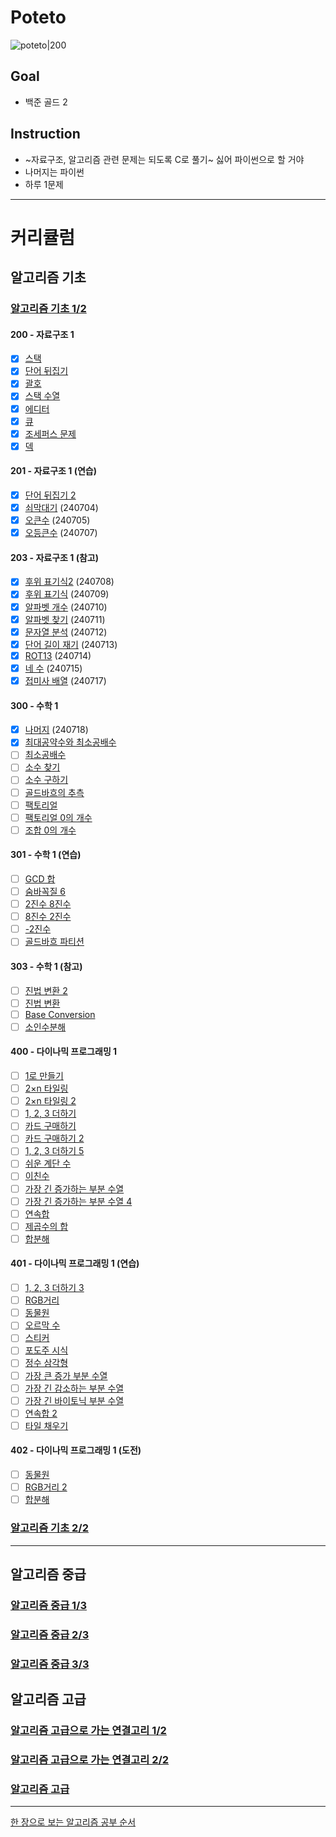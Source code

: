 # Poteto
![poteto|200](https://item.kakaocdn.net/do/efb1c9748127198f8db2104db082639f15b3f4e3c2033bfd702a321ec6eda72c)

## Goal

- 백준 골드 2

## Instruction

- ~자료구조, 알고리즘 관련 문제는 되도록 C로 풀기~ 싫어 파이썬으로 할 거야
- 나머지는 파이썬
- 하루 1문제


----

# 커리큘럼

## 알고리즘 기초
### [알고리즘 기초 1/2](https://code.plus/course/41)

#### 200 - 자료구조 1
- [x] [스택](https://www.acmicpc.net/problem/10828)
- [x] [단어 뒤집기](https://www.acmicpc.net/problem/9093)
- [x] [괄호](https://www.acmicpc.net/problem/9012)
- [x] [스택 수열](https://www.acmicpc.net/problem/1874)
- [x] [에디터](https://www.acmicpc.net/problem/1406)
- [x] [큐](https://www.acmicpc.net/problem/10845)
- [x] [조세퍼스 문제](https://www.acmicpc.net/problem/1158)
- [x] [덱](https://www.acmicpc.net/problem/10866)

#### 201 - 자료구조 1 (연습)

- [x] [단어 뒤집기 2](https://www.acmicpc.net/problem/17413)
- [x] [쇠막대기](https://www.acmicpc.net/problem/10799) (240704)
- [x] [오큰수](https://www.acmicpc.net/problem/17298) (240705)
- [x] [오등큰수](https://www.acmicpc.net/problem/17299) (240707)

#### 203 - 자료구조 1 (참고)

- [x] [후위 표기식2](https://www.acmicpc.net/problem/1935) (240708)
- [x] [후위 표기식](https://www.acmicpc.net/problem/1918) (240709)
- [x] [알파벳 개수](https://www.acmicpc.net/problem/10808) (240710)
- [x] [알파벳 찾기](https://www.acmicpc.net/problem/10809) (240711)
- [x] [문자열 분석](https://www.acmicpc.net/problem/10820) (240712)
- [x] [단어 길이 재기](https://www.acmicpc.net/problem/2743) (240713)
- [x] [ROT13](https://www.acmicpc.net/problem/11655) (240714)
- [x] [네 수](https://www.acmicpc.net/problem/10824) (240715)
- [x] [접미사 배열](https://www.acmicpc.net/problem/11656) (240717)

#### 300 - 수학 1

- [x] [나머지](https://www.acmicpc.net/problem/10430) (240718)
- [x] [최대공약수와 최소공배수](https://www.acmicpc.net/problem/2609)
- [ ] [최소공배수](https://www.acmicpc.net/problem/1934)
- [ ] [소수 찾기](https://www.acmicpc.net/problem/1978)
- [ ] [소수 구하기](https://www.acmicpc.net/problem/1929)
- [ ] [골드바흐의 추측](https://www.acmicpc.net/problem/6588)
- [ ] [팩토리얼](https://www.acmicpc.net/problem/10872)
- [ ] [팩토리얼 0의 개수](https://www.acmicpc.net/problem/1676)
- [ ] [조합 0의 개수](https://www.acmicpc.net/problem/2004)

#### 301 - 수학 1 (연습)

- [ ] [GCD 합](https://www.acmicpc.net/problem/9613)
- [ ] [숨바꼭질 6](https://www.acmicpc.net/problem/17087)
- [ ] [2진수 8진수](https://www.acmicpc.net/problem/1373)
- [ ] [8진수 2진수](https://www.acmicpc.net/problem/1212)
- [ ] [-2진수](https://www.acmicpc.net/problem/2089)
- [ ] [골드바흐 파티션](https://www.acmicpc.net/problem/17103)

#### 303 - 수학 1 (참고)

- [ ] [진법 변환 2](https://www.acmicpc.net/problem/11005)
- [ ] [진법 변환](https://www.acmicpc.net/problem/2745)
- [ ] [Base Conversion](https://www.acmicpc.net/problem/11576)
- [ ] [소인수분해](https://www.acmicpc.net/problem/11653)

#### 400 - 다이나믹 프로그래밍 1

- [ ] [1로 만들기](https://www.acmicpc.net/problem/1463)
- [ ] [2×n 타일링](https://www.acmicpc.net/problem/11726)
- [ ] [2×n 타일링 2](https://www.acmicpc.net/problem/11727)
- [ ] [1, 2, 3 더하기](https://www.acmicpc.net/problem/9095)
- [ ] [카드 구매하기](https://www.acmicpc.net/problem/11052)
- [ ] [카드 구매하기 2](https://www.acmicpc.net/problem/16194)
- [ ] [1, 2, 3 더하기 5](https://www.acmicpc.net/problem/15990)
- [ ] [쉬운 계단 수](https://www.acmicpc.net/problem/10844)
- [ ] [이친수](https://www.acmicpc.net/problem/2193)
- [ ] [가장 긴 증가하는 부분 수열](https://www.acmicpc.net/problem/11053)
- [ ] [가장 긴 증가하는 부분 수열 4](https://www.acmicpc.net/problem/14002)
- [ ] [연속합](https://www.acmicpc.net/problem/1912)
- [ ] [제곱수의 합](https://www.acmicpc.net/problem/1699)
- [ ] [합분해](https://www.acmicpc.net/problem/2225)

#### 401 - 다이나믹 프로그래밍 1 (연습)

- [ ] [1, 2, 3 더하기 3](https://www.acmicpc.net/problem/15988)
- [ ] [RGB거리](https://www.acmicpc.net/problem/1149)
- [ ] [동물원](https://www.acmicpc.net/problem/1309)
- [ ] [오르막 수](https://www.acmicpc.net/problem/11057)
- [ ] [스티커](https://www.acmicpc.net/problem/9465)
- [ ] [포도주 시식](https://www.acmicpc.net/problem/2156)
- [ ] [정수 삼각형](https://www.acmicpc.net/problem/1932)
- [ ] [가장 큰 증가 부분 수열](https://www.acmicpc.net/problem/11055)
- [ ] [가장 긴 감소하는 부분 수열](https://www.acmicpc.net/problem/11722)
- [ ] [가장 긴 바이토닉 부분 수열](https://www.acmicpc.net/problem/11054)
- [ ] [연속합 2](https://www.acmicpc.net/problem/13398)
- [ ] [타일 채우기](https://www.acmicpc.net/problem/2133)

#### 402 - 다이나믹 프로그래밍 1 (도전)

- [ ] [동물원](https://www.acmicpc.net/problem/1309)
- [ ] [RGB거리 2](https://www.acmicpc.net/problem/17404)
- [ ] [합분해](https://www.acmicpc.net/problem/2225)

### [알고리즘 기초 2/2](https://code.plus/course/42)



---
## 알고리즘 중급

### [알고리즘 중급 1/3](https://code.plus/course/43)

### [알고리즘 중급 2/3](https://code.plus/course/44)

### [알고리즘 중급 3/3](https://code.plus/course/45)

## 알고리즘 고급

### [알고리즘 고급으로 가는 연결고리 1/2](https://code.plus/course/46)

### [알고리즘 고급으로 가는 연결고리 2/2](https://code.plus/course/47)

### [알고리즘 고급](https://code.plus/course/48)

---

[한 장으로 보는 알고리즘 공부 순서](https://velog.io/@ngngs/%ED%95%9C-%EC%9E%A5%EC%9C%BC%EB%A1%9C-%EB%B3%B4%EB%8A%94-%EC%95%8C%EA%B3%A0%EB%A6%AC%EC%A6%98)

